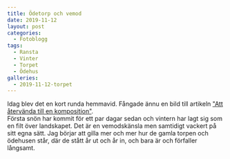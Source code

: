 ```yaml
---
title: Ödetorp och vemod
date: 2019-11-12
layout: post
categories:
  - Fotoblogg
tags:
  - Ransta
  - Vinter
  - Torpet
  - Ödehus
galleries:
  - 2019-11-12-torpet
---
```


Idag blev det en kort runda hemmavid. Fångade ännu en bild till artikeln ["Att återvända till en komposition"](/2019/05/08/att-aterkomma-till-en-komposition/).  
Första snön har kommit för ett par dagar sedan och vintern har lagt sig som en filt över landskapet. Det är en vemodskänsla men samtidigt vackert på sitt egna sätt. Jag börjar att gilla mer och mer hur de gamla torpen och ödehusen står, där de stått år ut och år in, och bara är och förfaller långsamt.
